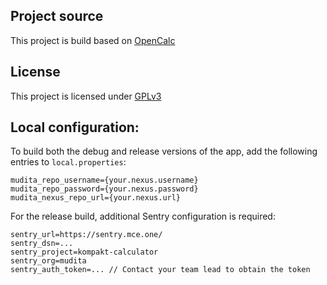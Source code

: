 ## Project source

This project is build based on [OpenCalc](https://github.com/clementwzk/OpenCalc)

## License

This project is licensed under [GPLv3](/LICENSE)

## Local configuration:

To build both the debug and release versions of the app, add the following entries to `local.properties`:

```properties
mudita_repo_username={your.nexus.username}
mudita_repo_password={your.nexus.password}
mudita_nexus_repo_url={your.nexus.url}
```

For the release build, additional Sentry configuration is required:
```properties
sentry_url=https://sentry.mce.one/
sentry_dsn=...
sentry_project=kompakt-calculator
sentry_org=mudita
sentry_auth_token=... // Contact your team lead to obtain the token
```
